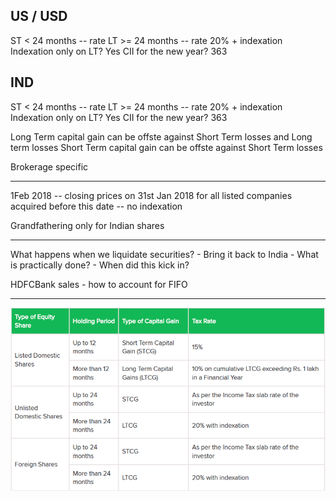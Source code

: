 US / USD
---
ST < 24 months -- rate 
LT >= 24 months -- rate 20% + indexation 
Indexation only on LT? Yes
CII for the new year? 363

IND
---
ST < 24 months -- rate 
LT >= 24 months -- rate 20% + indexation 
Indexation only on LT? Yes
CII for the new year? 363

Long Term capital gain can be offste against Short Term losses and Long term losses
Short Term capital gain can be offste against Short Term losses

Brokerage specific

----

1Feb 2018 
    -- closing prices on 31st Jan 2018 for all listed companies acquired before this date
    -- no indexation

Grandfathering only for Indian shares

----

What happens when we liquidate securities? 
    - Bring it back to India
    - What is practically done?
    - When did this kick in?

HDFCBank sales - how to account for FIFO

---

![](taxes.png)

